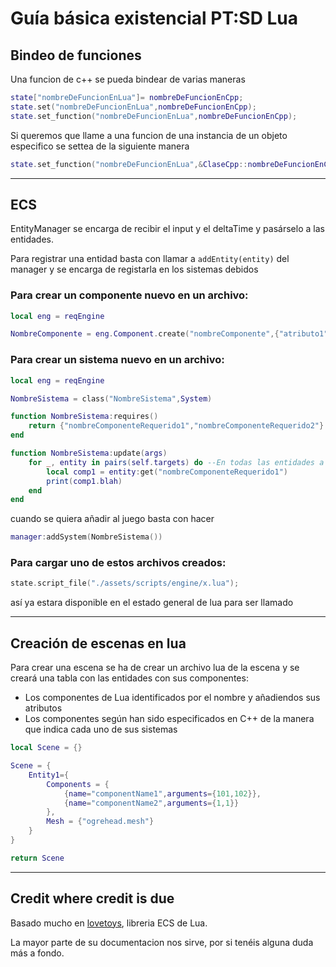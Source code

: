 # Guía básica existencial PT:SD Lua
## Bindeo de funciones
Una funcion de c++ se pueda bindear de varias maneras
```lua
state["nombreDeFuncionEnLua"]= nombreDeFuncionEnCpp;
state.set("nombreDeFuncionEnLua",nombreDeFuncionEnCpp);
state.set_function("nombreDeFuncionEnLua",nombreDeFuncionEnCpp);
```
Si queremos que llame a una funcion de una instancia de un objeto especifico se settea de la siguiente manera
```lua
state.set_function("nombreDeFuncionEnLua",&ClaseCpp::nombreDeFuncionEnCpp,InstanciaDeClaseCpp);
```
---
## ECS

EntityManager se encarga de recibir el input y el deltaTime y pasárselo a las entidades.

Para registrar una entidad basta con llamar a `addEntity(entity)` del manager y se encarga de registarla en los sistemas debidos

### Para crear un componente nuevo en un archivo:
```lua 
local eng = reqEngine

NombreComponente = eng.Component.create("nombreComponente",{"atributo1","atributo2"},{atributo1=valorDefault,atributo2=valorDefault})
```

### Para crear un sistema nuevo en un archivo:
```lua
local eng = reqEngine

NombreSistema = class("NombreSistema",System)

function NombreSistema:requires()
	return {"nombreComponenteRequerido1","nombreComponenteRequerido2"}
end

function NombreSistema:update(args)
	for _, entity in pairs(self.targets) do --En todas las entidades a las que afecte hace x
		local comp1 = entity:get("nombreComponenteRequerido1")
		print(comp1.blah)
	end
end
```
cuando se quiera añadir al juego basta con hacer
```lua
manager:addSystem(NombreSistema())
```

### Para cargar uno de estos archivos creados:
```cpp
state.script_file("./assets/scripts/engine/x.lua");
```
así ya estara disponible en el estado general de lua para ser llamado

--- 
## Creación de escenas en lua

Para crear una escena se ha de crear un archivo lua de la escena y se creará una tabla con las entidades con sus componentes:
* Los componentes de Lua identificados por el nombre y añadiendos sus atributos 
* Los componentes según han sido especificados en C++ de la manera que indica cada uno de sus sistemas

```lua
local Scene = {}

Scene = {
	Entity1={
		Components = {
			{name="componentName1",arguments={101,102}},
			{name="componentName2",arguments={1,1}}
		},
		Mesh = {"ogrehead.mesh"}
	}
}

return Scene
```

---
## Credit where credit is due

Basado mucho en [lovetoys](https://github.com/lovetoys/lovetoys), libreria ECS de Lua.

La mayor parte de su documentacion nos sirve, por si tenéis alguna duda más a fondo.